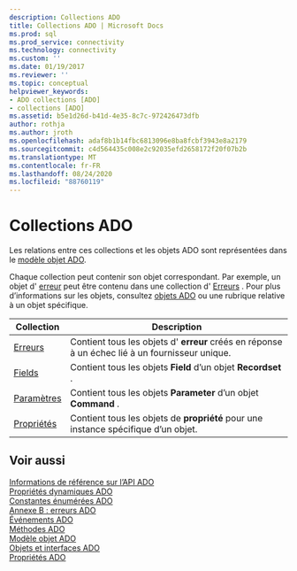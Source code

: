 ```yaml
---
description: Collections ADO
title: Collections ADO | Microsoft Docs
ms.prod: sql
ms.prod_service: connectivity
ms.technology: connectivity
ms.custom: ''
ms.date: 01/19/2017
ms.reviewer: ''
ms.topic: conceptual
helpviewer_keywords:
- ADO collections [ADO]
- collections [ADO]
ms.assetid: b5e1d26d-b41d-4e35-8c7c-972426473dfb
author: rothja
ms.author: jroth
ms.openlocfilehash: adaf8b1b14fbc6813096e8ba8fcbf3943e8a2179
ms.sourcegitcommit: c4d564435c008e2c92035efd2658172f20f07b2b
ms.translationtype: MT
ms.contentlocale: fr-FR
ms.lasthandoff: 08/24/2020
ms.locfileid: "88760119"
---
```

# <a name="ado-collections"></a>Collections ADO
Les relations entre ces collections et les objets ADO sont représentées dans le [modèle objet ADO](./ado-object-model.md).  
  
 Chaque collection peut contenir son objet correspondant. Par exemple, un objet d' [erreur](./error-object.md) peut être contenu dans une collection d' [Erreurs](./errors-collection-ado.md) . Pour plus d’informations sur les objets, consultez [objets ADO](./ado-objects-and-interfaces.md) ou une rubrique relative à un objet spécifique.  
  
|Collection|Description|  
|-|-|  
|[Erreurs](./errors-collection-ado.md)|Contient tous les objets d' **erreur** créés en réponse à un échec lié à un fournisseur unique.|  
|[Fields](./fields-collection-ado.md)|Contient tous les objets **Field** d’un objet **Recordset** .|  
|[Paramètres](./parameters-collection-ado.md)|Contient tous les objets **Parameter** d’un objet **Command** .|  
|[Propriétés](./properties-collection-ado.md)|Contient tous les objets de **propriété** pour une instance spécifique d’un objet.|  
  
## <a name="see-also"></a>Voir aussi  
 [Informations de référence sur l’API ADO](./ado-api-reference.md)   
 [Propriétés dynamiques ADO](./ado-dynamic-properties.md)   
 [Constantes énumérées ADO](./ado-enumerated-constants.md)   
 [Annexe B : erreurs ADO](../../guide/appendixes/appendix-b-ado-errors.md)   
 [Événements ADO](./ado-events.md)   
 [Méthodes ADO](./ado-methods.md)   
 [Modèle objet ADO](./ado-object-model.md)   
 [Objets et interfaces ADO](./ado-objects-and-interfaces.md)   
 [Propriétés ADO](./ado-properties.md)